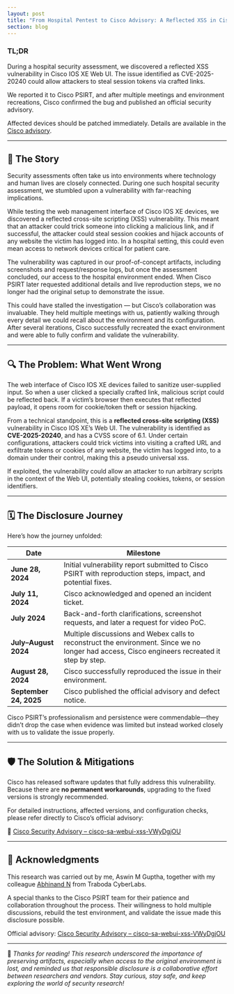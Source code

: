 ```yaml
---
layout: post
title: "From Hospital Pentest to Cisco Advisory: A Reflected XSS in Cisco IOS XE"
section: blog
---
```


### TL;DR
During a hospital security assessment, we discovered a <span class="highlight">reflected XSS vulnerability</span> in Cisco IOS XE Web UI. The issue identified as <span class="highlight">CVE-2025-20240</span> could allow attackers to <span class="highlight">steal session tokens</span> via crafted links.

We reported it to Cisco PSIRT, and after multiple meetings and environment recreations, Cisco confirmed the bug and published an official <span class="highlight">security advisory</span>.

Affected devices should be <span class="highlight">patched immediately</span>. Details are available in the [Cisco advisory](https://sec.cloudapps.cisco.com/security/center/content/CiscoSecurityAdvisory/cisco-sa-webui-xss-VWyDgjOU).

--- 

## 📖 The Story

Security assessments often take us into environments where technology and human lives are closely connected. During one such <span class="highlight">hospital security assessment</span>, we stumbled upon a vulnerability with far-reaching implications.

While testing the web management interface of Cisco IOS XE devices, we discovered a <span class="highlight">reflected cross-site scripting (XSS) vulnerability</span>. This meant that an attacker could trick someone into clicking a malicious link, and if successful, the attacker could <span class="highlight">steal session cookies</span> and hijack accounts of <span class="highlight">any website</span> the victim has logged into. In a hospital setting, this could even mean access to network devices <span class="highlight">critical for patient care</span>.

The vulnerability was captured in our <span class="highlight">proof-of-concept artifacts</span>, including screenshots and request/response logs, but once the assessment concluded, <span class="highlight">our access to the hospital environment ended</span>. When Cisco PSIRT later requested additional details and live reproduction steps, we no longer had the original setup to demonstrate the issue.

This could have stalled the investigation — but Cisco’s collaboration was invaluable. They held multiple meetings with us, patiently walking through every detail we could recall about the environment and its configuration. After several iterations, Cisco successfully <span class="highlight">recreated the exact environment</span> and were able to fully <span class="highlight">confirm and validate the vulnerability</span>.

---

## 🔍 The Problem: What Went Wrong

The web interface of Cisco IOS XE devices <span class="highlight">failed to sanitize user-supplied input</span>. So when a user clicked a specially crafted link, <span class="highlight">malicious script could be reflected back</span>. If a victim’s browser then executes that reflected payload, it opens room for cookie/token theft or session hijacking.

From a technical standpoint, this is a **reflected cross-site scripting (XSS)** vulnerability in Cisco IOS XE’s Web UI. The vulnerability is identified as **CVE-2025-20240**, and has a CVSS score of 6.1. Under certain configurations, attackers could trick victims into visiting a crafted URL and <span class="highlight">exfiltrate tokens or cookies of any website</span>, the victim has logged into, to a domain under their control, making this a <span class="highlight">pseudo universal xss</span>.

If exploited, the vulnerability could allow an attacker to run arbitrary scripts in the context of the Web UI, potentially stealing cookies, tokens, or session identifiers.

---

## 🗓️ The Disclosure Journey

Here’s how the journey unfolded:

| Date                   | Milestone                                                                                                                                      |
| ---------------------- | ---------------------------------------------------------------------------------------------------------------------------------------------- |
| **June 28, 2024**      | Initial vulnerability report submitted to Cisco PSIRT with reproduction steps, impact, and potential fixes.                                    |
| **July 11, 2024**      | Cisco acknowledged and opened an incident ticket.                                                                                  |
| **July 2024**          | Back-and-forth clarifications, screenshot requests, and later a request for video PoC.                                                         |
| **July–August 2024**   | Multiple discussions and Webex calls to reconstruct the environment. Since we no longer had access, Cisco engineers recreated it step by step. |
| **August 28, 2024**    | Cisco successfully reproduced the issue in their environment.                                                                                          |
| **September 24, 2025** | Cisco published the official advisory and defect notice.                                                                                       |

Cisco PSIRT’s professionalism and persistence were commendable—they didn’t drop the case when evidence was limited but instead worked closely with us to validate the issue properly.

---

## 🛡️ The Solution & Mitigations

Cisco has released software updates that fully address this vulnerability. Because there are **no permanent workarounds**, upgrading to the fixed versions is strongly recommended.

For detailed instructions, affected versions, and configuration checks, please refer directly to <span class="highlight">Cisco’s official advisory</span>:

🔗 [Cisco Security Advisory – cisco-sa-webui-xss-VWyDgjOU](https://sec.cloudapps.cisco.com/security/center/content/CiscoSecurityAdvisory/cisco-sa-webui-xss-VWyDgjOU)

---

## 🙌 Acknowledgments

This research was carried out by me, <span class="highlight">Aswin M Guptha</span>, together with my colleague <span class="highlight">[Abhinand N](https://www.linkedin.com/in/abhinand-n/)</span> from Traboda CyberLabs.

A special thanks to the <span class="highlight">Cisco PSIRT team</span> for their patience and collaboration throughout the process. Their willingness to hold multiple discussions, rebuild the test environment, and validate the issue made this disclosure possible.

Official advisory: [Cisco Security Advisory – cisco-sa-webui-xss-VWyDgjOU](https://sec.cloudapps.cisco.com/security/center/content/CiscoSecurityAdvisory/cisco-sa-webui-xss-VWyDgjOU)

---

🧵 *Thanks for reading! This research underscored the importance of preserving artifacts, especially when access to the original environment is lost, and reminded us that responsible disclosure is a collaborative effort between researchers and vendors. Stay curious, stay safe, and keep exploring the world of security research!*